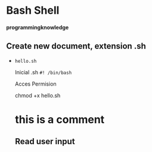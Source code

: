 # Bash Shell
#### programmingknowledge


## Create new document, extension .sh

* `hello.sh`

	Inicial .sh
	`#! /bin/bash`

	Acces Permision

	chmod +x hello.sh

	# this is a comment

	## Read user input


